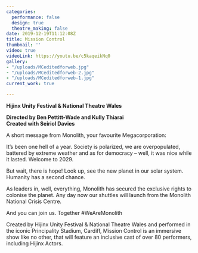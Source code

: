 ```yaml
---
categories:
  performance: false
  design: true
  theatre_making: false
date: 2019-12-19T11:12:08Z
title: Mission Control
thumbnail: ''
video: true
videoLink: https://youtu.be/c5kaqeikNq0
gallery:
- "/uploads/MCeditedforweb.jpg"
- "/uploads/MCeditedforweb-2.jpg"
- "/uploads/MCeditedforweb-1.jpg"
current_work: true

---
```

**Hijinx Unity Festival & National Theatre Wales**

**Directed by Ben Pettitt-Wade and Kully Thiarai**  
**Created with Seiriol Davies**

A short message from Monolith, your favourite Megacorporation:

It’s been one hell of a year. Society is polarized, we are overpopulated, battered by extreme weather and as for democracy – well, it was nice while it lasted. Welcome to 2029.

But wait, there is hope! Look up, see the new planet in our solar system. Humanity has a second chance.

As leaders in, well, everything, Monolith has secured the exclusive rights to colonise the planet. Any day now our shuttles will launch from the Monolith National Crisis Centre.

And you can join us. Together #WeAreMonolith

Created by Hijinx Unity Festival & National Theatre Wales and performed in the iconic Principality Stadium, Cardiff, Mission Control is an immersive show like no other, that will feature an inclusive cast of over 80 performers, including Hijinx Actors.